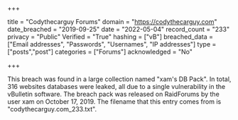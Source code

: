 +++

title = "Codythecarguy Forums"
domain = "https://codythecarguy.com"
date_breached = "2019-09-25"
date = "2022-05-04"
record_count = "233"
privacy = "Public"
Verified = "True"
hashing = ["vB"]
breached_data = ["Email addresses", "Passwords", "Usernames", "IP addresses"]
type = ["posts","post"]
categories = ["Forums"]
acknowledged = "No"


+++


This breach was found in a large collection named "xam's DB Pack". In total, 316 websites databases were leaked, all due to a single vulnerability in the vBulletin software. The breach pack was released on RaidForums by the user xam on October 17, 2019. The filename that this entry comes from is "codythecarguy.com_233.txt".

